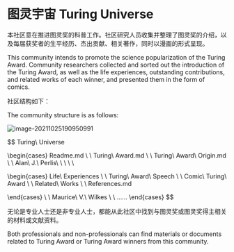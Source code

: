 # 图灵宇宙  Turing Universe

本社区意在推进图灵奖的科普工作。社区研究人员收集并整理了图灵奖的介绍，以及每届获奖者的生平经历、杰出贡献、相关著作，同时以漫画的形式呈现。

This community intends to promote the science popularization of the Turing Award. Community researchers collected and sorted out the introduction of the Turing Award, as well as the life experiences, outstanding contributions, and related works of each winner, and presented them in the form of comics.

社区结构如下：

The community structure is as follows:

![image-20211025190950991](https://i.loli.net/2021/10/25/u14XGYa6PdtxqNo.png)


$$
Turing\ Universe

\begin{cases}
Readme.md \\  \\
Turing\ Award.md \\ \\
Turing\ Award\ Origin.md \\ \\
Alan\ J.\ Perlis\ \ \ \ \ 

\begin{cases}
Life\ Experiences \\  \\
Turing\ Award\ Speech \\  \\
Comic\ Turing\ Award  \\  \\
Related\ Works \\ \\
References.md 

\end{cases} \\  \\
Maurice\ V.\ Wilkes  \\  \\
……
\end{cases}
$$


无论是专业人士还是非专业人士，都能从此社区中找到与图灵奖或图灵奖得主相关的材料或文献资料。

Both professionals and non-professionals can find materials or documents related to Turing Award or Turing Award winners from this community.

